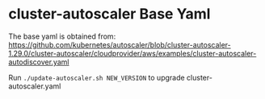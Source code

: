 # cluster-autoscaler Base Yaml
The base yaml is obtained from:
https://github.com/kubernetes/autoscaler/blob/cluster-autoscaler-1.29.0/cluster-autoscaler/cloudprovider/aws/examples/cluster-autoscaler-autodiscover.yaml

Run `./update-autoscaler.sh NEW_VERSION` to upgrade cluster-autoscaler.yaml
